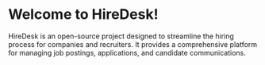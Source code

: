 # Welcome to HireDesk!

HireDesk is an open-source project designed to streamline the hiring process for companies and recruiters. It provides a comprehensive platform for managing job postings, applications, and candidate communications.
